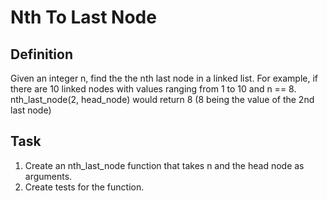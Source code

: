# Nth To Last Node

## Definition
Given an integer n, find the the nth last node in a linked list.
For example, if there are 10 linked nodes with values ranging from 1 to 10 and n == 8.
nth_last_node(2, head_node) would return 8 (8 being the value of the 2nd last node)

## Task
1. Create an nth_last_node function that takes n and the head node as arguments.
2. Create tests for the function.
